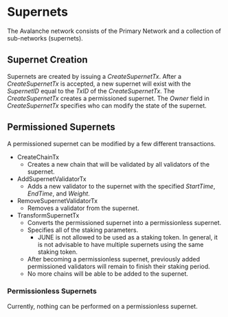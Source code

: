 # Supernets

The Avalanche network consists of the Primary Network and a collection of
sub-networks (supernets).

## Supernet Creation

Supernets are created by issuing a *CreateSupernetTx*. After a *CreateSupernetTx* is
accepted, a new supernet will exist with the *SupernetID* equal to the *TxID* of the
*CreateSupernetTx*. The *CreateSupernetTx* creates a permissioned supernet. The
*Owner* field in *CreateSupernetTx* specifies who can modify the state of the
supernet.

## Permissioned Supernets

A permissioned supernet can be modified by a few different transactions.

- CreateChainTx
  - Creates a new chain that will be validated by all validators of the supernet.
- AddSupernetValidatorTx
  - Adds a new validator to the supernet with the specified *StartTime*,
    *EndTime*, and *Weight*.
- RemoveSupernetValidatorTx
  - Removes a validator from the supernet.
- TransformSupernetTx
  - Converts the permissioned supernet into a permissionless supernet.
  - Specifies all of the staking parameters.
    - JUNE is not allowed to be used as a staking token. In general, it is not
      advisable to have multiple supernets using the same staking token.
  - After becoming a permissionless supernet, previously added permissioned
    validators will remain to finish their staking period.
  - No more chains will be able to be added to the supernet.

### Permissionless Supernets

Currently, nothing can be performed on a permissionless supernet.
